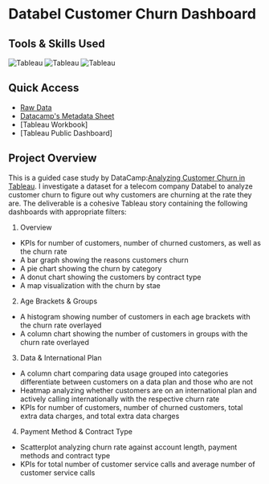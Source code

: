 # Databel Customer Churn Dashboard

## Tools & Skills Used

![Tableau](https://img.shields.io/badge/Tableau-Dashboard-%235778a4)
![Tableau](https://img.shields.io/badge/Tableau-Data%20Analysis-%235778a4)
![Tableau](https://img.shields.io/badge/Tableau-Interactive%20Filtering-%235778a4)  

## Quick Access

- [Raw Data](/databel-data.csv)
- [Datacamp's Metadata Sheet](/databel-datacamp-metadata.pdf)
- [Tableau Workbook]
- [Tableau Public Dashboard]

## Project Overview

This is a guided case study by DataCamp:[Analyzing Customer Churn in Tableau](https://app.datacamp.com/learn/courses/case-study-analyzing-customer-churn-in-tableau). I investigate a dataset for a telecom company Databel to analyze customer churn to figure out why customers are churning at the rate they are. The deliverable is a cohesive Tableau story containing the following dashboards with appropriate filters:

1. Overview
- KPIs for number of customers, number of churned customers, as well as the churn rate
- A bar graph showing the reasons customers churn
- A pie chart showing the churn by category
- A donut chart showing the customers by contract type
- A map visualization with the churn by stae
2. Age Brackets & Groups
- A histogram showing number of customers in each age brackets with the churn rate overlayed
- A column chart showing the number of customers in groups with the churn rate overlayed
3. Data & International Plan
- A column chart comparing data usage grouped into categories differentiate between customers on a data plan and those who are not
- Heatmap analyzing whether customers are on an international plan and actively calling internationally with the respective churn rate
- KPIs for number of customers, number of churned customers, total extra data charges, and total extra data charges
4. Payment Method & Contract Type
- Scatterplot analyzing churn rate against account length, payment methods and contract type
- KPIs for total number of customer service calls and average number of customer service calls
